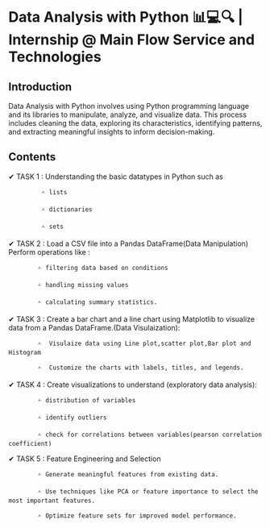 # Data Analysis with Python 📊💻🔍 | Internship @ Main Flow Service and Technologies
## Introduction
   Data Analysis with Python involves using Python programming language and its libraries to manipulate, analyze, and visualize data. This process includes cleaning the data, exploring its characteristics, identifying patterns, and extracting meaningful insights to inform decision-making.
## Contents 
✔ TASK 1 : Understanding the basic datatypes in Python such as 

             🟀 lists
             
             🟀 dictionaries
             
             🟀 sets

✔ TASK 2 : Load a CSV file into a Pandas DataFrame(Data Manipulation) Perform operations like :

            🟀 filtering data based on conditions
            
            🟀 handling missing values
            
            🟀 calculating summary statistics.

✔ TASK 3 : Create a bar chart and a line chart using Matplotlib to visualize data from a Pandas DataFrame.(Data Visulaization):

            🟀  Visulaize data using Line plot,scatter plot,Bar plot and Histogram

            🟀  Customize the charts with labels, titles, and legends.

✔ TASK 4 : Create visualizations to understand (exploratory data analysis):
           
            🟀 distribution of variables
            
            🟀 identify outliers
            
            🟀 check for correlations between variables(pearson correlation coefficient)

✔ TASK 5 : Feature Engineering and Selection
            
            🟀 Generate meaningful features from existing data.
            
            🟀 Use techniques like PCA or feature importance to select the most important features.
            
            🟀 Optimize feature sets for improved model performance.
            
